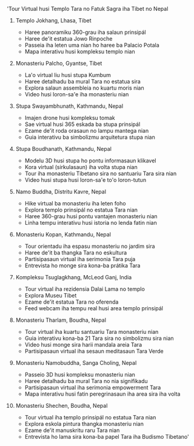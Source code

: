 'Tour Virtual husi Templo Tara no Fatuk Sagra iha Tibet no Nepal

1. Templo Jokhang, Lhasa, Tibet
   - Haree panoramiku 360-grau iha salaun prinsipál
   - Haree de'it estatua Jowo Rinpoche
   - Passeia iha leten uma nian ho haree ba Palacio Potala
   - Mapa interativu husi kompleksu templo nian

2. Monasteriu Palcho, Gyantse, Tibet
   - La'o virtual liu husi stupa Kumbum
   - Haree detalhadu ba mural Tara no estatua sira
   - Explora salaun assembleia no kuartu moris nian
   - Video husi loron-sa'e iha monasteriu nian

3. Stupa Swayambhunath, Kathmandu, Nepal
   - Imajen drone husi kompleksu tomak
   - Sae virtual husi 365 eskada ba stupa prinsipál
   - Ezame de'it roda orasaun no lampu mantega nian
   - Guia interativu ba simbolizmu arquitetura stupa nian

4. Stupa Boudhanath, Kathmandu, Nepal
   - Modelu 3D husi stupa ho pontu informasaun klikavel
   - Kora virtual (sirkulasaun) iha volta stupa nian
   - Tour iha monasteriu Tibetano sira no santuariu Tara sira nian
   - Video husi stupa husi loron-sa'e to'o loron-tutun

5. Namo Buddha, Distritu Kavre, Nepal
   - Hike virtual ba monasteriu iha leten foho
   - Explora templo prinsipál no estatua Tara nian
   - Haree 360-grau husi pontu vantajen monasteriu nian
   - Linha tempu interativu husi istoria no lenda fatin nian

6. Monasteriu Kopan, Kathmandu, Nepal
   - Tour orientadu iha espasu monasteriu no jardim sira
   - Haree de'it ba thangka Tara no eskultura
   - Partisipasaun virtual iha serimonia Tara puja
   - Entrevista ho monge sira kona-ba prátika Tara

7. Kompleksu Tsuglagkhang, McLeod Ganj, India
   - Tour virtual iha rezidensia Dalai Lama no templo
   - Explora Museu Tibet
   - Ezame de'it estatua Tara no oferenda
   - Feed webcam iha tempu real husi area templo prinsipál

8. Monasteriu Tharlam, Boudha, Nepal
   - Tour virtual iha kuartu santuariu Tara monasteriu nian
   - Guia interativu kona-ba 21 Tara sira no simbolizmu sira nian
   - Video husi monge sira harii mandala areia Tara
   - Partisipasaun virtual iha sesaun meditasaun Tara Verde

9. Monasteriu Namobuddha, Sanga Choling, Nepal
   - Passeio 3D husi kompleksu monasteriu nian
   - Haree detalhadu ba mural Tara no nia signifikadu
   - Partisipasaun virtual iha serimonia empowerment Tara
   - Mapa interativu husi fatin peregrinasaun iha area sira iha volta

10. Monasteriu Shechen, Boudha, Nepal
    - Tour virtual iha templo prinsipál no estatua Tara nian
    - Explora eskola pintura thangka monasteriu nian
    - Ezame de'it manuskritu raru Tara nian
    - Entrevista ho lama sira kona-ba papel Tara iha Budismo Tibetano'